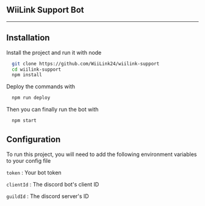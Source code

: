 ## WiiLink Support Bot

---

## Installation

Install the project and run it with node

```bash
  git clone https://github.com/WiiLink24/wiilink-support
  cd wiilink-support
  npm install
```

Deploy the commands with

```bash
  npm run deploy
```

Then you can finally run the bot with 

```bash
  npm start
```
## Configuration

To run this project, you will need to add the following environment variables to your config file

`token` : Your bot token

`clientId` : The discord bot's client ID

`guildId` : The discord server's ID